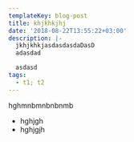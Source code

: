 ```yaml
---
templateKey: blog-post
title: khjkhkjhj
date: '2018-08-22T13:55:22+03:00'
description: |-
  jkhjkhkjasdasdasdaDasD
  adasdad

  asdasd
tags:
  - t1; t2
---
```

hghmnbmnbnbnmb

* hghjgh
* hghjgjh
